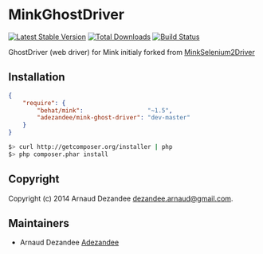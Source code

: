 MinkGhostDriver
===============

[![Latest Stable Version](https://poser.pugx.org/adezandee/mink-ghost-driver/v/stable.png)](https://packagist.org/packages/adezandee/mink-ghost-driver)
[![Total Downloads](https://poser.pugx.org/adezandee/mink-ghost-driver/downloads.png)](https://packagist.org/packages/adezandee/mink-ghost-driver)
[![Build Status](https://travis-ci.org/Adezandee/MinkGhostDriver.svg?branch=master)](https://travis-ci.org/Adezandee/MinkGhostDriver)

GhostDriver (web driver) for Mink initialy forked from [MinkSelenium2Driver](https://github.com/Behat/MinkSelenium2Driver)

Installation
------------

``` json
{
    "require": {
        "behat/mink":                  "~1.5",
        "adezandee/mink-ghost-driver": "dev-master"
    }
}
```

``` bash
$> curl http://getcomposer.org/installer | php
$> php composer.phar install
```

Copyright
---------

Copyright (c) 2014 Arnaud Dezandee <dezandee.arnaud@gmail.com>.

Maintainers
-----------

* Arnaud Dezandee [Adezandee](http://github.com/Adezandee)
